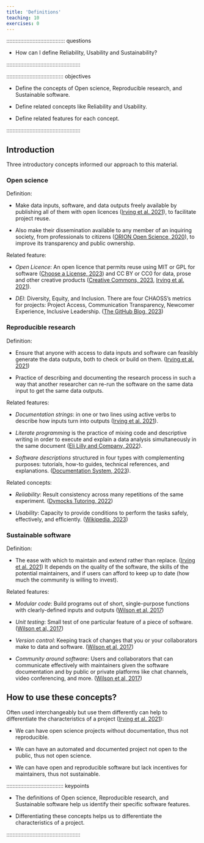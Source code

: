 ```yaml
---
title: 'Definitions'
teaching: 10
exercises: 0
---
```


:::::::::::::::::::::::::::::::::::::: questions 

- How can I define Reliability, Usability and Sustainability?

::::::::::::::::::::::::::::::::::::::::::::::::

::::::::::::::::::::::::::::::::::::: objectives

- Define the concepts of Open science, Reproducible research, and Sustainable software.

- Define related concepts like Reliability and Usability.

- Define related features for each concept.

::::::::::::::::::::::::::::::::::::::::::::::::

## Introduction

Three introductory concepts informed our approach to this material.

### Open science

Definition:

- Make data inputs, software, and data outputs freely available by publishing all of them with open licences ([Irving et al. 2021](https://merely-useful.tech/py-rse/index.html#intro-big-picture)), to facilitate project reuse.

- Also make their dissemination available to any member of an inquiring society, from professionals to citizens ([ORION Open Science, 2020](https://www.orion-openscience.eu/index.php/resources/open-science)), to improve its transparency and public ownership.

Related feature:

- _Open Licence_: An open licence that permits reuse using MIT or GPL for software ([Choose a License, 2023](https://choosealicense.com/)) and CC BY or CC0 for data, prose and other creative products ([Creative Commons, 2023](https://creativecommons.org/about/cclicenses/), [Irving et al. 2021](https://merely-useful.tech/py-rse/glossary.html#open_license)).

- _DEI_: Diversity, Equity, and Inclusion. There are four CHAOSS’s metrics for projects: Project Access, Communication Transparency, Newcomer Experience, Inclusive Leadership. ([The GitHub Blog, 2023](https://github.blog/2023-06-07-announcing-the-all-in-chaoss-dei-badging-pilot-initiative/))

### Reproducible research

Definition:

- Ensure that anyone with access to data inputs and software can feasibly generate the data outputs, both to check or build on them. ([Irving et al. 2021](https://merely-useful.tech/py-rse/glossary.html#open_license))

- Practice of describing and documenting the research process in such a way that another researcher can re-run the software on the same data input to get the same data outputs.

Related features:

- _Documentation strings_: in one or two lines using active verbs to describe how inputs turn into outputs ([Irving et al. 2021](https://merely-useful.tech/py-rse/documentation.html)).

- _Literate programming_ is the practice of mixing code and descriptive writing in order to execute and explain a data analysis simultaneously in the same document ([Eli Lilly and Company, 2022](https://books.ropensci.org/targets/literate-programming.html)).

- _Software descriptions_ structured in four types with complementing purposes: tutorials, how-to guides, technical references, and explanations. ([Documentation System, 2023](https://documentation.divio.com/)). 

Related concepts:

- _Reliability_: Result consistency across many repetitions of the same experiment. ([Dymocks Tutoring, 2022](https://www.dymockstutoring.edu.au/scientific-skills-accuracy-validity-and-reliability/))

- _Usability_: Capacity to provide conditions to perform the tasks safely, effectively, and efficiently. ([Wikipedia, 2023](https://en.wikipedia.org/wiki/Usability))

### Sustainable software 

Definition:

- The ease with which to maintain and extend rather than replace. ([Irving et al. 2021](https://merely-useful.tech/py-rse/index.html#intro-big-picture))
It depends on the quality of the software, the skills of the potential maintainers, and if users can afford to keep up to date (how much the community is willing to invest).

Related features:

- _Modular code_: Build programs out of short, single-purpose functions with clearly-defined inputs and outputs ([Wilson et al, 2017](https://journals.plos.org/ploscompbiol/article?id=10.1371/journal.pcbi.1005510#sec005))

- _Unit testing_: Small test of one particular feature of a piece of software. ([Wilson et al, 2017](https://journals.plos.org/ploscompbiol/article?id=10.1371/journal.pcbi.1005510#sec027))

- _Version control_: Keeping track of changes that you or your collaborators make to data and software. ([Wilson et al, 2017](https://journals.plos.org/ploscompbiol/article?id=10.1371/journal.pcbi.1005510#sec014))

- _Community around software_: Users and collaborators that can communicate effectively with maintainers given the software documentation and by public or private platforms like chat channels, video conferencing, and more. ([Wilson et al, 2017](https://journals.plos.org/ploscompbiol/article?id=10.1371/journal.pcbi.1005510#sec007))

## How to use these concepts?

Often used interchangeably but use them differently can help to differentiate the characteristics of a project ([Irving et al. 2021](https://merely-useful.tech/py-rse/index.html#intro-big-picture)):

- We can have open science projects without documentation, thus not reproducible.

- We can have an automated and documented project not open to the public, thus not open science.

- We can have open and reproducible software but lack incentives for maintainers, thus not sustainable.


::::::::::::::::::::::::::::::::::::: keypoints 

- The definitions of Open science, Reproducible research, and Sustainable software help us identify their specific software features. 

- Differentiating these concepts helps us to differentiate the characteristics of a project.

::::::::::::::::::::::::::::::::::::::::::::::::

